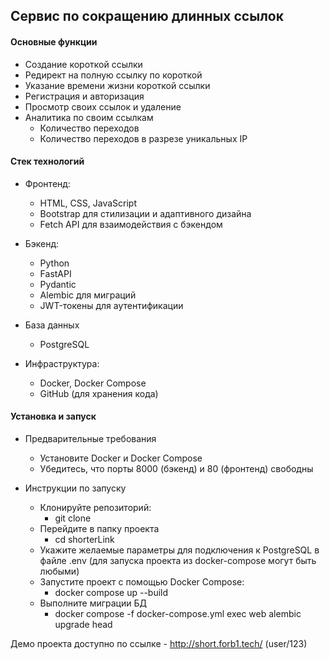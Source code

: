 ## Сервис по сокращению длинных ссылок

#### Основные функции
- Создание короткой ссылки
- Редирект на полную ссылку по короткой
- Указание времени жизни короткой ссылки
- Регистрация и авторизация
- Просмотр своих ссылок и удаление
- Аналитика по своим ссылкам
  - Количество переходов
  - Количество переходов в разрезе уникальных IP

#### Стек технологий
- Фронтенд:
  - HTML, CSS, JavaScript
  - Bootstrap для стилизации и адаптивного дизайна
  - Fetch API для взаимодействия с бэкендом

- Бэкенд:
  - Python
  - FastAPI
  - Pydantic
  - Alembic для миграций
  - JWT-токены для аутентификации

- База данных
  - PostgreSQL

- Инфраструктура:
  - Docker, Docker Compose
  - GitHub (для хранения кода)

#### Установка и запуск

- Предварительные требования
  - Установите Docker и Docker Compose
  - Убедитесь, что порты 8000 (бэкенд) и 80 (фронтенд) свободны

- Инструкции по запуску
  - Клонируйте репозиторий:
    - git clone <repository>
  - Перейдите в папку проекта
    - cd shorterLink
  - Укажите желаемые параметры для подключения к PostgreSQL в файле .env (для запуска проекта из docker-compose могут быть любыми)
  - Запустите проект с помощью Docker Compose:
    - docker compose up --build
  - Выполните миграции БД
    - docker compose -f docker-compose.yml exec web alembic upgrade head

 Демо проекта доступно по ссылке - http://short.forb1.tech/ (user/123)
